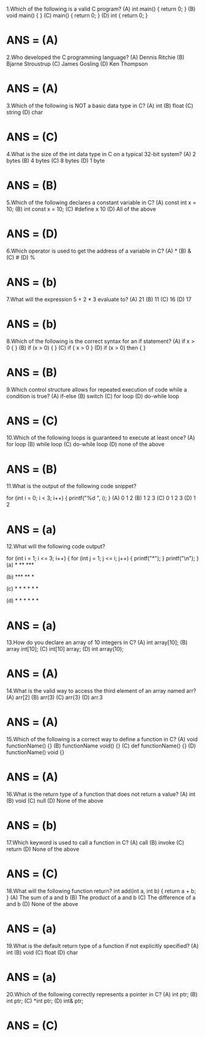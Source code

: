 1.Which of the following is a valid C program?
(A) int main() { return 0; } (B) void main() { } (C) main() { return 0; } (D) int { return 0; }
# ANS = (A)

2.Who developed the C programming language?
(A) Dennis Ritchie (B) Bjarne Stroustrup (C) James Gosling (D) Ken Thompson
# ANS = (A)

3.Which of the following is NOT a basic data type in C?
(A) int (B) float (C) string (D) char
# ANS = (C)

4.What is the size of the int data type in C on a typical 32-bit system?
(A) 2 bytes (B) 4 bytes (C) 8 bytes (D) 1 byte
# ANS = (B)

5.Which of the following declares a constant variable in C?
(A) const int x = 10; (B) int const x = 10; (C) #define x 10 (D) All of the above
# ANS = (D)

6.Which operator is used to get the address of a variable in C?
(A) * (B) & (C) # (D) %
# ANS = (b) 

7.What will the expression 5 + 2 * 3 evaluate to?
(A) 21 (B) 11 (C) 16 (D) 17
# ANS = (b)

8.Which of the following is the correct syntax for an if statement?
(A) if x > 0 { } (B) if (x > 0) { } (C) if { x > 0 } (D) if (x > 0) then { }
# ANS = (B)

9.Which control structure allows for repeated execution of code while a condition is true?
(A) if-else (B) switch (C) for loop (D) do-while loop
# ANS = (C)

10.Which of the following loops is guaranteed to execute at least once?
(A) for loop (B) while loop (C) do-while loop (D) none of the above
# ANS = (B)

11.What is the output of the following code snippet?

for (int i = 0; i < 3; i++) {
    printf("%d ", i);
}
(A) 0 1 2 (B) 1 2 3 (C) 0 1 2 3 (D) 1 2
# ANS = (a)

12.What will the following code output?

for (int i = 1; i <= 3; i++) {
    for (int j = 1; j <= i; j++) {
        printf("*");
    }
    printf("\n");
}
(a) * ** ***

(b) *** ** *

(c) * * * * * *

(d) * * * * * *
# ANS = (a)

13.How do you declare an array of 10 integers in C?
(A) int array[10]; (B) array int[10]; (C) int[10] array; (D) int array(10);
# ANS = (A) 

14.What is the valid way to access the third element of an array named arr?
(A) arr[2] (B) arr(3) (C) arr{3} (D) arr.3
# ANS = (A) 

15.Which of the following is a correct way to define a function in C?
(A) void functionName() {} (B) functionName void() {} (C) def functionName() {} (D) functionName() void {}
# ANS = (A) 

16.What is the return type of a function that does not return a value?
(A) int (B) void (C) null (D) None of the above
# ANS = (b)

17.Which keyword is used to call a function in C?
(A) call (B) invoke (C) return (D) None of the above
# ANS = (C)

18.What will the following function return?
int add(int a, int b) {
    return a + b;
}
(A) The sum of a and b (B) The product of a and b (C) The difference of a and b (D) None of the above
# ANS = (a)

19.What is the default return type of a function if not explicitly specified?
(A) int (B) void (C) float (D) char
# ANS = (a)

20.Which of the following correctly represents a pointer in C?
(A) int ptr; (B) int ptr; (C) *int ptr; (D) int& ptr;
# ANS = (C)